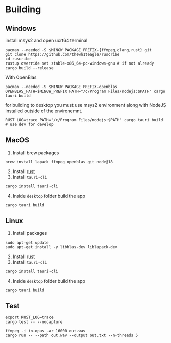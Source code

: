 # Building

## Windows

install msys2 and open ucrt64 terminal

```console
pacman --needed -S $MINGW_PACKAGE_PREFIX-{ffmpeg,clang,rust} git
git clone https://github.com/thewh1teagle/ruscribe
cd ruscribe
rustup override set stable-x86_64-pc-windows-gnu # if not already
cargo build --release
```

With OpenBlas

```
pacman --needed -S $MINGW_PACKAGE_PREFIX-openblas
OPENBLAS_PATH=$MINGW_PREFIX PATH="/c/Program Files/nodejs:$PATH" cargo tauri build
```

for building to desktop you must use msys2 environment along with NodeJS installed outside of the environemnt.

```
RUST_LOG=trace PATH="/c/Program Files/nodejs:$PATH" cargo tauri build # use dev for develop
```

## MacOS
1. Install brew packages
```console
brew install lapack ffmpeg openblas git node@18
```
2. Install [rust](https://www.rust-lang.org/tools/install)
3. Install `tauri-cli`
```console
cargo install tauri-cli
```
4. Inside `desktop` folder build the app
```console
cargo tauri build
```

## Linux
1. Install packages
```console
sudo apt-get update
sudo apt-get install -y libblas-dev liblapack-dev
```
2. Install [rust](https://www.rust-lang.org/tools/install)
3. Install `tauri-cli`
```console
cargo install tauri-cli
```
4. Inside `desktop` folder build the app
```console
cargo tauri build
```

## Test

```
export RUST_LOG=trace
cargo test -- --nocapture
```

```console
ffmpeg -i in.opus -ar 16000 out.wav
cargo run -- --path out.wav --output out.txt --n-threads 5
```
